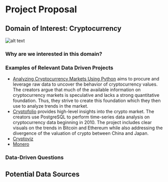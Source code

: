 # Project Proposal  

## Domain of Interest: Cryptocurrency
![alt text](https://media.giphy.com/media/MFabj1E9mgUsqwVWHu/giphy.gif)

### Why are we interested in this domain?

### Examples of Relevant Data Driven Projects
* [Analyzing Cryptocurrency Markets Using Python](https://github.com/triestpa/Cryptocurrency-Analysis-Python) aims to procure and leverage raw data to uncover the behavior of cryptocurrency values. The creators argue that much of the available information on cryptocurrency markets is speculative and lacks a strong quantitative foundation. Thus, they strive to create this foundation which they then use to analyze trends in the market.  
* [Cryptofolio](https://github.com/FinTechies/Cryptofolio) provides high-level insights into the crypto market. The creators use PostgreSQL to perform time-series data analysis on cryptocurrency data beginning in 2010. The project includes clear visuals on the trends in Bitcoin and Ethereum while also addressing the divergence of the valuation of crypto between China and Japan.
* [Cryptoviz](https://github.com/Ameobea/cryptoviz)
* [Monero](https://github.com/monero-project/monero)

### Data-Driven Questions

## Potential Data Sources
